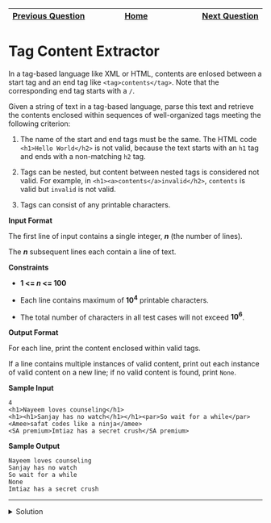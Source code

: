 | <img width=1000>[Previous Question](https://github.com/Kevin-Lago/java-hackerrank-solutions/tree/main/src/valid_username_regular_expression)</img> | <img width=1000>[Home](https://github.com/Kevin-Lago/java-hackerrank-solutions)</img> | <img width=1000>[Next Question](https://github.com/Kevin-Lago/java-hackerrank-solutions/tree/main/src/bignumber/java_bigdecimal)</img> |
|:---|:---:|---:|

# Tag Content Extractor

In a tag-based language like XML or HTML, contents are enlosed between a start tag and an end tag like ```<tag>contents</tag>```. Note that the corresponding end tag starts with a ```/```.

Given a string of text in a tag-based language, parse this text and retrieve the contents enclosed within sequences of well-organized tags meeting the following criterion:

1. The name of the start and end tags must be the same. The HTML code ```<h1>Hello World</h2>``` is not valid, because the text starts with an ```h1``` tag and ends with a non-matching ```h2``` tag.

2. Tags can be nested, but content between nested tags is considered not valid. For example, in ```<h1><a>contents</a>invalid</h2>```, ```contents``` is valid but ```invalid``` is not valid.

3. Tags can consist of any printable characters.

__Input Format__

The first line of input contains a single integer, ___n___ (the number of lines).

The ___n___ subsequent lines each contain a line of text.

__Constraints__

- __1 <= ___n___ <= 100__

- Each line contains maximum of __10<sup>4</sup>__ printable characters.

- The total number of characters in all test cases will not exceed __10<sup>6</sup>__.

__Output Format__

For each line, print the content enclosed within valid tags.

If a line contains multiple instances of valid content, print out each instance of valid content on a new line; if no valid content is found, print ```None```.

__Sample Input__

```
4
<h1>Nayeem loves counseling</h1>
<h1><h1>Sanjay has no watch</h1></h1><par>So wait for a while</par>
<Amee>safat codes like a ninja</amee>
<SA premium>Imtiaz has a secret crush</SA premium>
```

__Sample Output__

```
Nayeem loves counseling
Sanjay has no watch
So wait for a while
None
Imtiaz has a secret crush
```

---

<details><summary>Solution</summary>
    
```java

```
</details>